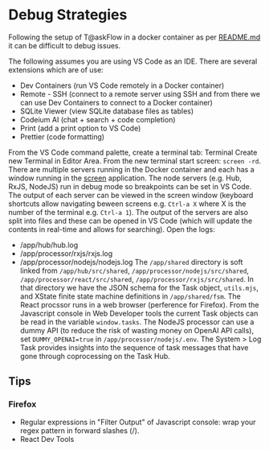 # Debug Strategies

Following the setup of T@askFlow in a docker container as per [README.md](infra/docker/README.md) it can be difficult to debug issues.

The following assumes you are using VS Code as an IDE. There are several extensions which are of use:
* Dev Containers (run VS Code remotely in a Docker container)
* Remote - SSH (connect to a remote server using SSH and from there we can use Dev Containers to connect to a Docker container)
* SQLite Viewer (view SQLite database files as tables)
* Codeium AI (chat + search + code completion)
* Print (add a print option to VS Code)
* Prettier (code formatting)

From the VS Code command palette, create a terminal tab: Terminal Create new Terminal in Editor Area. 
From the new terminal start screen: `screen -rd`.
There are multiple servers running in the Docker container and each has a window running in the [screen](https://linuxize.com/post/how-to-use-linux-screen/) application.
The node servers (e.g. Hub, RxJS, NodeJS) run in debug mode so breakpoints can be set in VS Code.
The output of each server can be viewed in the screen window (keyboard shortcuts allow navigating beween screens e.g. `Ctrl-a X` where X is the number of the terminal e.g. `Ctrl-a 1`).
The output of the servers are also split into files and these can be opened in VS Code (which will update the contents in real-time and allows for searching).
Open the logs:
* /app/hub/hub.log
* /app/processor/rxjs/rxjs.log
* /app/processor/nodejs/nodejs.log
The `/app/shared` directory is soft linked from `/app/hub/src/shared`, `/app/processor/nodejs/src/shared`, `/app/processor/react/src/shared`, `/app/processor/rxjs/src/shared`. In that directory we have the JSON schema for the Task object, `utils.mjs`, and XState finite state machine definitions in `/app/shared/fsm`.
The React procssor runs in a web browser (perference for Firefox).
From the Javascript console in Web Developer tools the current Task objects can be read in the variable `window.tasks`.
The NodeJS processor can use a dummy API (to reduce the risk of wasting money on OpenAI API calls), set `DUMMY_OPENAI=true` in `/app/processor/nodejs/.env`.
The System > Log Task provides insights into the sequence of task messages that have gone through coprocessing on the Task Hub.

## Tips

### Firefox

* Regular expressions in "Filter Output" of Javascript console: wrap your regex pattern in forward slashes (/).
* React Dev Tools
